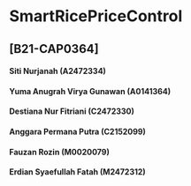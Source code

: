 # SmartRicePriceControl
## [B21-CAP0364]
#### Siti Nurjanah (A2472334)
#### Yuma Anugrah Virya Gunawan (A0141364)
#### Destiana Nur Fitriani (C2472330)
#### Anggara Permana Putra (C2152099)
#### Fauzan Rozin (M0020079)
#### Erdian Syaefullah Fatah (M2472312)
